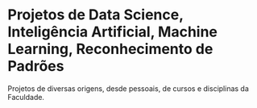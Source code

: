 # Projetos de Data Science, Inteligência Artificial, Machine Learning, Reconhecimento de Padrões

Projetos de diversas origens, desde pessoais, de cursos e disciplinas da Faculdade.
